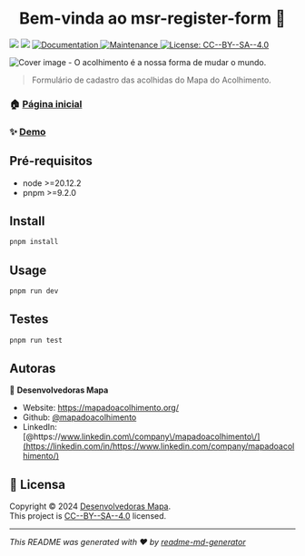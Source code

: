 <h1 align="center">Bem-vinda ao msr-register-form 👋</h1>
<p>
  <img src="https://img.shields.io/badge/node-%3E%3D20.12.2-blue.svg" />
  <img src="https://img.shields.io/badge/pnpm-%3E%3D9.2.0-blue.svg" />
  <a href="https://github.com/mapadoacolhimento/msr-register-form#readme" target="_blank">
    <img alt="Documentation" src="https://img.shields.io/badge/documentation-yes-brightgreen.svg" />
  </a>
  <a href="https://github.com/mapadoacolhimento/msr-register-form/graphs/commit-activity" target="_blank">
    <img alt="Maintenance" src="https://img.shields.io/badge/Maintained%3F-yes-green.svg" />
  </a>
  <a href="https://github.com/mapadoacolhimento/msr-register-form/blob/master/LICENSE" target="_blank">
    <img alt="License: CC--BY--SA--4.0" src="https://img.shields.io/github/license/mapadoacolhimento/msr-register-form" />
  </a>
</p>

<img alt="Cover image - O acolhimento é a nossa forma de mudar o mundo." src="https://github.com/mapadoacolhimento/msr-register-form/assets/9057801/18041218-3f33-40ee-9083-6822d936bb9e" />

> Formulário de cadastro das acolhidas do Mapa do Acolhimento.

### 🏠 [Página inicial](https://github.com/mapadoacolhimento/msr-register-form/#readme)

### ✨ [Demo](https://novo.queroseracolhida.mapadoacolhimento.org/)

## Pré-requisitos

- node >=20.12.2
- pnpm >=9.2.0

## Install

```sh
pnpm install
```

## Usage

```sh
pnpm run dev
```

## Testes

```sh
pnpm run test
```

## Autoras

👤 **Desenvolvedoras Mapa**

- Website: https://mapadoacolhimento.org/
- Github: [@mapadoacolhimento](https://github.com/mapadoacolhimento)
- LinkedIn: [@https:\/\/www.linkedin.com\/company\/mapadoacolhimento\/](https://linkedin.com/in/https://www.linkedin.com/company/mapadoacolhimento/)

## 📝 Licensa

Copyright © 2024 [Desenvolvedoras Mapa](https://github.com/mapadoacolhimento).<br />
This project is [CC--BY--SA--4.0](https://github.com/mapadoacolhimento/msr-register-form/blob/master/LICENSE) licensed.

---

_This README was generated with ❤️ by [readme-md-generator](https://github.com/kefranabg/readme-md-generator)_
